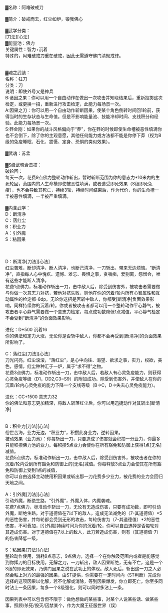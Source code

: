 <title>阿难破戒刀</title>
<meta name="GENERATOR" content="WinCHM">
<meta http-equiv="Content-Type" content="text/html; charset=gb2312">
<br>▓名称：阿难破戒刀
<br>
<br>▓简介：破戒而去，红尘如炉，锻我佛心
<br>
<br>▓武学分类：
<br>[刀法][心法]
<br>▓能量池：佛力
<br>关键属性：智力+沉着
<br>特殊的，阿难破戒刀重在破戒，因此无需遵守佛门清规戒律。
<br>
<br>
<br>▓魂之武装：
<br>名称：狂刀
<br>分类：刀
<br>说明：即使外号又是神兵
<br>B:诸因之果：你可以用一个自由动作在做出一次攻击并知晓结果后，重新投掷这次检定，或更换一招，重新进行攻击检定，此能力每场景一次。
<br>A:因果之刀：你可以用一个自由动作斩断因果，使某个角色倒转时间回1轮前，获得当时的生存状态与生命值。但是不影响能量池、技能冷却时间、支线积分和经验。此能力每场景一次。
<br>S:莽金刚：如果你的战斗风格偏向于“莽”，你在莽的时候即使生命槽被恶性填满你也不会倒下，除了你的主观意愿，其他任何能力或方法都不能是你停下莽（视为B级的免疫睡眠、石化、震慑、定身、恐惧的类似效果）。
<br>
<br>▓武魂：苏孟
<br>
<br>▓S级武魂合击技：
<br>破轮回：
<br>每天一次，花费9点佛力整轮动作斩出，暂时斩断范围为你的意志力*10米内的生死轮回，范围内的人生命槽即使被恶性填满，或者遭受即死效果（S级即死免疫），也不会导致其死亡，持续3轮，持续时间结束后，作为代价，你的生命槽一半被恶性填满，一半被严重填满。
<br>
<br>▓内含武学：
<br>D：断清净
<br>C：落红尘
<br>B：积业力
<br>A：引外魔
<br>S：粘因果
<br>
<br>
<br>
<br>D：断清净[刀法][心法]
<br>    红尘苦难，断却清净，断人清净，也断己清净，一刀斩出，带来无边烦恼。“断清净”，直指每人心中愧疚、遗憾、难忘、畏惧之事，贪嗔痴，爱别离，怨憎会，唯有这些才能断人清净。
<br>    花费1点佛力，标准动作斩出一刀，击中敌人后，除受到伤害外，被攻击者需要做与你做一次意志力对抗，若他对抗失败，则他在你的沉着/轮内所有心智属性和互动属性的检定都-8dp。无论你这招是否斩中敌人，你都受[断清净]负面效果影响，同样持续你的沉着/轮。你或者被攻击者都可以用一个整轮动作平心静气，被攻击者平心静气需要做一个意志力检定，每点成功数降低1点减值，平心静气检定不会受到“断清净”的负面效果影响。
<br>
<br>进化：D+500 沉着16
<br>你的佛法和定力大涨，无论你是否斩中敌人，你都不会再受到[断清净]的负面效果所影响了。
<br>
<br>C：落红尘[刀法][心法]
<br>    刀光闪亮，红尘滚滚，“落红尘”，是心中向往、渴望、欲求之事，实力，权欲，美色，感情，红尘种种汇于一炉，属于“求不得”之物。
<br>    花费3点佛力，标准动作斩出一刀，击中敌人后，若敌人有心灵免疫能力，则获得心灵免疫等级（D1，DD2,C3~S9）的附加成功。除受到伤害外，并使敌人在你的沉着/轮内心灵免疫的能力下降一个支线等级（B->C，D->失去心灵免疫能力）。
<br>
<br>进化：CC+1500 意志力32
<br>你的佛法和意志更加精深，将敌人斩落红尘后，你可以用迅捷动作对其斩出[断清净]
<br>
<br>
<br>B：积业力[刀法][心法]
<br>    俗世苦海，业力无边，“积业力”，积攒此身业力，逆转因果。
<br>    被动效果（业力池）：你每斩出一刀，只要造成了伤害就会积攒一分业力，你最多只能积攒佛力池的业力。每积攒5点业力会使你在所有豁免和防御上获得1点[无名]减值。
<br>    花费5点佛力，标准动作斩出一刀，击中敌人后，除受到伤害外，被攻击者在你的沉着/轮内受到所有豁免和防御上的[无名]减值。你每释放3点业力会使其在所有豁免和防御上受到1点的减值，
<br>    你可以自由选择主动使用积因果或斩出那一刀花费多少业力，被花费的业力会回归天地之间。
<br>
<br>A：引外魔[刀法][心法]
<br>    引动外魔，断绝生路，“引外魔”，外魔入体，内魔袭魂。
<br>    花费7点佛力，标准动作斩出一刀，无论有无造成伤害，只要有成功数，即可引动外魔，断绝生路。对于道德值在7以下的敌人，造成无法减免的（7-其道德值）*5的恶性伤害，并每轮都会受到无形的攻击，每轮伤害为（7-其道德值）*2的恶性伤害，不可叠加，[引外魔]持续时间为你的沉着/轮，你可以自由选择是否每轮对其造成伤害。对于道德值在7以上的敌人，此刀若造成伤害，则有（其道德值-7）的伤害降低一级。
<br>
<br>S：粘因果[刀法][心法]
<br>整轮动作使用，消耗9点意志，9点佛力，选择一个在你触及范围内或者是能感觉到你挥刀的目标使用。无解之刀，一刀斩出，敌人因果断绝，无有不亡，这是一个S级的即死效果，乃佛门因果之说在武功上的体现。敌人死后，斩出这一刀之人必然会粘上对方的最强的因果，由ST提供，你需要在一定时间内（ST判断）完成你选择的这项因果以化解，若不化解或消除，等到因果爆发，你立即死亡。你至多同时沾上一条因果，每多一个S级强化，则可以同时多沾上一条。
<br>
<br>因果列表中可以包含但不限于：做他想做的某些事，对某个人说某些话、做某些事，照顾/杀死/毁灭/囚禁某个，作为大魔王征服世界（误）